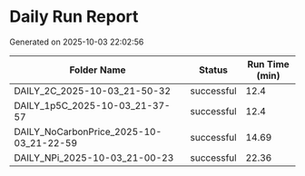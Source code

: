 # Daily Run Report
Generated on 2025-10-03 22:02:56

| Folder Name | Status     | Run Time (min) |
|-------------|------------|----------------|
| DAILY_2C_2025-10-03_21-50-32 | successful | 12.4 |
| DAILY_1p5C_2025-10-03_21-37-57 | successful | 12.4 |
| DAILY_NoCarbonPrice_2025-10-03_21-22-59 | successful | 14.69 |
| DAILY_NPi_2025-10-03_21-00-23 | successful | 22.36 |